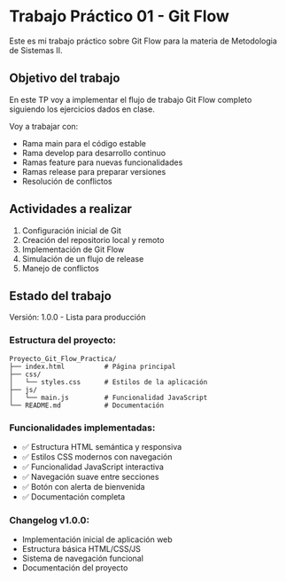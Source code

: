 # Trabajo Práctico 01 - Git Flow

Este es mi trabajo práctico sobre Git Flow para la materia de Metodologia de Sistemas II.

## Objetivo del trabajo

En este TP voy a implementar el flujo de trabajo Git Flow completo siguiendo los ejercicios dados en clase.

Voy a trabajar con:
- Rama main para el código estable
- Rama develop para desarrollo continuo  
- Ramas feature para nuevas funcionalidades
- Ramas release para preparar versiones
- Resolución de conflictos

## Actividades a realizar

1. Configuración inicial de Git
2. Creación del repositorio local y remoto
3. Implementación de Git Flow
4. Simulación de un flujo de release
5. Manejo de conflictos

## Estado del trabajo

Versión: 1.0.0 - Lista para producción

### Estructura del proyecto:
```
Proyecto_Git_Flow_Practica/
├── index.html          # Página principal
├── css/
│   └── styles.css      # Estilos de la aplicación
├── js/
│   └── main.js         # Funcionalidad JavaScript
└── README.md           # Documentación
```

### Funcionalidades implementadas:
- ✅ Estructura HTML semántica y responsiva
- ✅ Estilos CSS modernos con navegación
- ✅ Funcionalidad JavaScript interactiva
- ✅ Navegación suave entre secciones
- ✅ Botón con alerta de bienvenida
- ✅ Documentación completa

### Changelog v1.0.0:
- Implementación inicial de aplicación web
- Estructura básica HTML/CSS/JS
- Sistema de navegación funcional
- Documentación del proyecto
